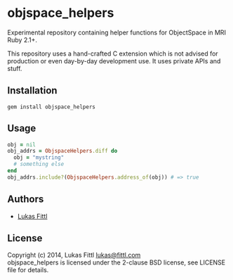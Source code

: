objspace_helpers
================

Experimental repository containing helper functions for ObjectSpace in MRI Ruby 2.1+.

This repository uses a hand-crafted C extension which is not advised for production
or even day-by-day development use. It uses private APIs and stuff.


Installation
------------

```
gem install objspace_helpers
```


Usage
-----

```ruby
obj = nil
obj_addrs = ObjspaceHelpers.diff do
  obj = "mystring"
  # something else
end
obj_addrs.include?(ObjspaceHelpers.address_of(obj)) # => true
```

Authors
-------

- [Lukas Fittl](mailto:lukas@fittl.com)

License
-------

Copyright (c) 2014, Lukas Fittl <lukas@fittl.com><br>
objspace_helpers is licensed under the 2-clause BSD license, see LICENSE file for details.
